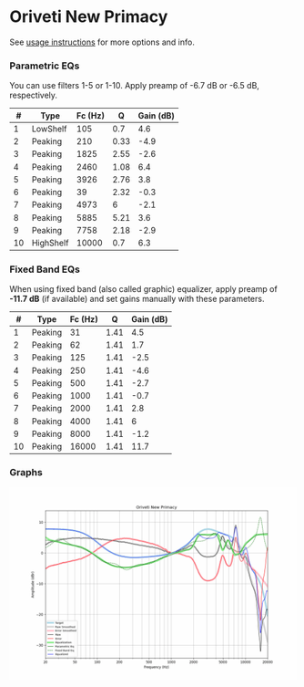 # Oriveti New Primacy
See [usage instructions](https://github.com/jaakkopasanen/AutoEq#usage) for more options and info.

### Parametric EQs
You can use filters 1-5 or 1-10. Apply preamp of -6.7 dB or -6.5 dB, respectively.

|   # | Type      |   Fc (Hz) |    Q |   Gain (dB) |
|-----|-----------|-----------|------|-------------|
|   1 | LowShelf  |       105 | 0.7  |         4.6 |
|   2 | Peaking   |       210 | 0.33 |        -4.9 |
|   3 | Peaking   |      1825 | 2.55 |        -2.6 |
|   4 | Peaking   |      2460 | 1.08 |         6.4 |
|   5 | Peaking   |      3926 | 2.76 |         3.8 |
|   6 | Peaking   |        39 | 2.32 |        -0.3 |
|   7 | Peaking   |      4973 | 6    |        -2.1 |
|   8 | Peaking   |      5885 | 5.21 |         3.6 |
|   9 | Peaking   |      7758 | 2.18 |        -2.9 |
|  10 | HighShelf |     10000 | 0.7  |         6.3 |

### Fixed Band EQs
When using fixed band (also called graphic) equalizer, apply preamp of **-11.7 dB** (if available) and set gains manually with these parameters.

|   # | Type    |   Fc (Hz) |    Q |   Gain (dB) |
|-----|---------|-----------|------|-------------|
|   1 | Peaking |        31 | 1.41 |         4.5 |
|   2 | Peaking |        62 | 1.41 |         1.7 |
|   3 | Peaking |       125 | 1.41 |        -2.5 |
|   4 | Peaking |       250 | 1.41 |        -4.6 |
|   5 | Peaking |       500 | 1.41 |        -2.7 |
|   6 | Peaking |      1000 | 1.41 |        -0.7 |
|   7 | Peaking |      2000 | 1.41 |         2.8 |
|   8 | Peaking |      4000 | 1.41 |         6   |
|   9 | Peaking |      8000 | 1.41 |        -1.2 |
|  10 | Peaking |     16000 | 1.41 |        11.7 |

### Graphs
![](./Oriveti%20New%20Primacy.png)
